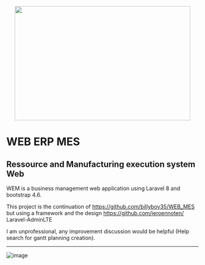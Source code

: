 

<p align="center">
  <img width="460" height="300" src="https://user-images.githubusercontent.com/75578469/127404015-3706b77f-dea3-4acb-a722-06f483de95a9.png">
</p>

# WEB ERP MES
##  Ressource and Manufacturing execution system  Web

WEM is a business management web application using Laravel 8 and bootstrap 4.6.

This project is the continuation of https://github.com/billyboy35/WEB_MES but using a framework and the design https://github.com/jeroennoten/
Laravel-AdminLTE

I am unprofessional, any improvement discussion would be helpful (Help search for gantt planning creation).

-----------------
![image](https://user-images.githubusercontent.com/75578469/127155577-43752edd-243a-4c63-a557-0952f6a39d7a.png)

